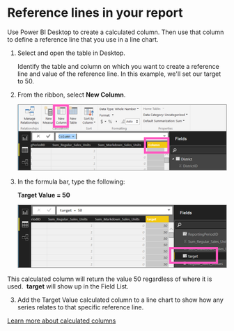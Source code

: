 ﻿<properties
   pageTitle="Reference lines in your report"
   description="Reference lines in your report"
   services="powerbi"
   documentationCenter=""
   authors="mihart"
   manager="mblythe"
   editor=""
   tags=""/>

<tags
   ms.service="powerbi"
   ms.devlang="NA"
   ms.topic="article"
   ms.tgt_pltfrm="NA"
   ms.workload="powerbi"
   ms.date="12/11/2015"
   ms.author="mihart"/>

# Reference lines in your report

Use Power BI Desktop to create a calculated column.  Then use that column to define a reference line that you use in a line chart. 

1. Select and open the table in Desktop.

    Identify the table and column on which you want to create a reference line and value of the reference line. In this example, we'll set our target to 50.

2. From the ribbon, select **New Column**.

    ![](media/powerbi-service-reference-lines-in-your-report/PBI_reference_line_new-column.png)

3. In the formula bar, type the following:

    **Target Value = 50**

    ![](media/powerbi-service-reference-lines-in-your-report/PBI_reference_line_field_list.png)

  This calculated column will return the value 50 regardless of where it is used.  **target** will show up in the Field List. 

3. Add the Target Value calculated column to a line chart to show how any series relates to that specific reference line.  


[Learn more about calculated columns](powerbi-desktop-calculated-columns.md)
